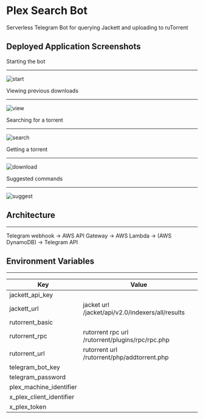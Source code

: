# Plex Search Bot
Serverless Telegram Bot for querying Jackett and uploading to ruTorrent

## Deployed Application Screenshots

Starting the bot

---

![start](https://i.imgur.com/WQbjM8P.png "start")

Viewing previous downloads

---

![view](https://i.imgur.com/VBHW5QU.png "view")

Searching for a torrent

---

![search](https://i.imgur.com/cAnWKtl.png "search")

Getting a torrent

---

![download](https://i.imgur.com/stKU5u7.png "download")

Suggested commands

---

![suggest](https://i.imgur.com/3cVfsVl.png "suggest")

## Architecture

---

Telegram webhook -> AWS API Gateway -> AWS Lambda -> (AWS DynamoDB) -> Telegram API

## Environment Variables

--- 

| Key                      | Value                                            |
|--------------------------|--------------------------------------------------|
| jackett_api_key          |                                                  |
| jackett_url              | jacket url /jacket/api/v2.0/indexers/all/results |
| rutorrent_basic          |                                                  |
| rutorrent_rpc            | rutorrent rpc url /rutorrent/plugins/rpc/rpc.php |
| rutorrent_url            | rutorrent url /rutorrent/php/addtorrent.php      |
| telegram_bot_key         |                                                  |
| telegram_password        |                                                  |
| plex_machine_identifier  |                                                  |
| x_plex_client_identifier |                                                  |
| x_plex_token             |                                                  |
